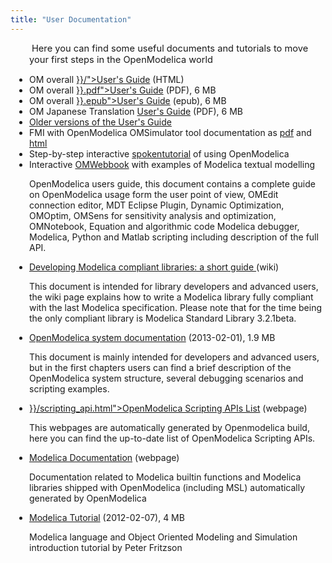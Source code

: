 ```yaml
---
title: "User Documentation"
---
```

<p style="padding-left: 30px;">&nbsp;<span style="font-size: 11.0pt;">Here you can find some useful documents and tutorials to move your first steps in the OpenModelica world</span></p>
<ul style="padding-left: 30px;">
<li>OM overall&nbsp;<a href="/doc/OpenModelicaUsersGuide/{{< documentationpath "release" >}}/">User's Guide</a> (HTML)</li>
<li>OM overall&nbsp;<a href="/doc/OpenModelicaUsersGuide/OpenModelicaUsersGuide-{{< documentationpath "release" >}}.pdf">User's Guide</a> (PDF), 6 MB</li>
<li>OM overall&nbsp;<a href="/doc/OpenModelicaUsersGuide/OpenModelicaUsersGuide-{{< documentationpath "release" >}}.epub">User's Guide</a> (epub), 6 MB</li>
<li>OM&nbsp;Japanese Translation <a href="http://www.opencae.or.jp/wp-content/uploads/2021/04/OpenModelicaUsersGuide.pdf">User's Guide</a>&nbsp;(PDF),&nbsp;6 MB</li>
<li><a href="/doc/OpenModelicaUsersGuide">Older versions of the User's Guide</a></li>
<li>FMI with OpenModelica OMSimulator tool documentation as <a href="/doc/OMSimulator/master/OMSimulator.pdf">pdf</a> and <a href="/doc/OMSimulator/master/html/">html</a></li>
<li>Step-by-step interactive <a href="http://spoken-tutorial.org/tutorial-search/?search_foss=OpenModelica&amp;search_language=English">spokentutorial</a> of using OpenModelica</li>
<li>Interactive <a href="http://omwebbook.openmodelica.org/">OMWebbook</a> with examples of Modelica textual modelling</li>
</ul>
<p style="padding-left: 30px;">OpenModelica users guide, this document contains a complete guide on OpenModelica usage form the user point of view, OMEdit connection editor, MDT Eclipse Plugin, Dynamic Optimization, OMOptim, OMSens for sensitivity analysis and optimization, OMNotebook, Equation and algorithmic code Modelica debugger, Modelica, Python and Matlab scripting including description of the full API.</p>
<ul style="padding-left: 30px;">
<li><a href="https://trac.openmodelica.org/OpenModelica/wiki/WritingCompliantLibraries">Developing Modelica compliant libraries: a short guide </a>(wiki)</li>
</ul>
<p style="padding-left: 30px;">This document is intended for library developers and advanced users, the wiki page explains how to write a Modelica library fully compliant with the last Modelica specification. Please note that for the time being the only compliant library is Modelica Standard Library 3.2.1beta.</p>
<ul style="padding-left: 30px;">
<li><a href="https://github.com/OpenModelica/OpenModelica-doc/raw/master/OpenModelicaSystem.pdf">OpenModelica system documentation</a> (2013-02-01), 1.9 MB</li>
</ul>
<p style="padding-left: 30px;">This document is mainly intended for developers and advanced users, but in the first chapters users can find a brief description of the OpenModelica system structure, several debugging scenarios and scripting examples.</p>
<ul style="padding-left: 30px;">
<li><a href="https://openmodelica.org/doc/OpenModelicaUsersGuide/{{< documentationpath "release" >}}/scripting_api.html">OpenModelica Scripting APIs List</a> (webpage)</li>
</ul>
<p style="padding-left: 30px;">This webpages are automatically generated by Openmodelica build, here you can find the up-to-date list of OpenModelica Scripting APIs.</p>
<ul style="padding-left: 30px;">
<li><a href="http://build.openmodelica.org/Documentation/" target="_blank">Modelica Documentation</a> (webpage)</li>
</ul>
<p style="padding-left: 30px;">Documentation related to Modelica builtin functions and Modelica libraries shipped with OpenModelica (including MSL) automatically generated by OpenModelica</p>
<ul style="padding-left: 30px;">
<li><a href="/images/docs/userdocs/modprod2012-tutorial1-Peter-Fritzson-ModelicaTutorial.pdf" target="_blank">Modelica Tutorial</a> (2012-02-07), 4 MB</li>
</ul>
<p style="padding-left: 30px;">Modelica language and Object Oriented Modeling and Simulation introduction tutorial by Peter Fritzson</p>